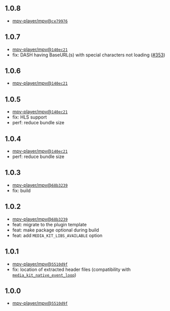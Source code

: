 ## 1.0.8

- [mpv-player/mpv@`ce79976`](https://github.com/mpv-player/mpv/commit/ce7997649816e4d6c05071fbd4ecac0557120720)

## 1.0.7

- [mpv-player/mpv@`140ec21`](https://github.com/mpv-player/mpv/commit/140ec21c89d671d392877a7f3b91d67e7d7b9239)
- fix: DASH having BaseURL(s) with special characters not loading ([#353](https://github.com/media-kit/media-kit/issues/353))

## 1.0.6

- [mpv-player/mpv@`140ec21`](https://github.com/mpv-player/mpv/commit/140ec21c89d671d392877a7f3b91d67e7d7b9239)

## 1.0.5

- [mpv-player/mpv@`140ec21`](https://github.com/mpv-player/mpv/commit/140ec21c89d671d392877a7f3b91d67e7d7b9239)
- fix: HLS support
- perf: reduce bundle size

## 1.0.4

- [mpv-player/mpv@`140ec21`](https://github.com/mpv-player/mpv/commit/140ec21c89d671d392877a7f3b91d67e7d7b9239)
- perf: reduce bundle size

## 1.0.3

- [mpv-player/mpv@`68b3239`](https://github.com/mpv-player/mpv/commit/68b3239b523cd75ba0a12f680ac7bc77e5647d40)
- fix: build

## 1.0.2

- [mpv-player/mpv@`68b3239`](https://github.com/mpv-player/mpv/commit/68b3239b523cd75ba0a12f680ac7bc77e5647d40)
- feat: migrate to the plugin template
- feat: make package optional during build
- feat: add `MEDIA_KIT_LIBS_AVAILABLE` option

## 1.0.1

- [mpv-player/mpv@`5510d9f`](https://github.com/mpv-player/mpv/commit/5510d9f6632c009c398ce48a4d5a89c7f95efc96)
- fix: location of extracted header files (compatibility with [`media_kit_native_event_loop`](https://github.com/media-kit/media-kit/tree/main/media_kit_native_event_loop))

## 1.0.0

- [mpv-player/mpv@`5510d9f`](https://github.com/mpv-player/mpv/commit/5510d9f6632c009c398ce48a4d5a89c7f95efc96)
